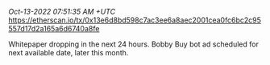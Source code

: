 _Oct-13-2022 07:51:35 AM +UTC_\
https://etherscan.io/tx/0x13e6d8bd598c7ac3ee6a8aec2001cea0fc6bc2c95557d17d2a165a6d6740a8fe

Whitepaper dropping in the next 24 hours. Bobby Buy bot ad scheduled for next available date, later this month.
